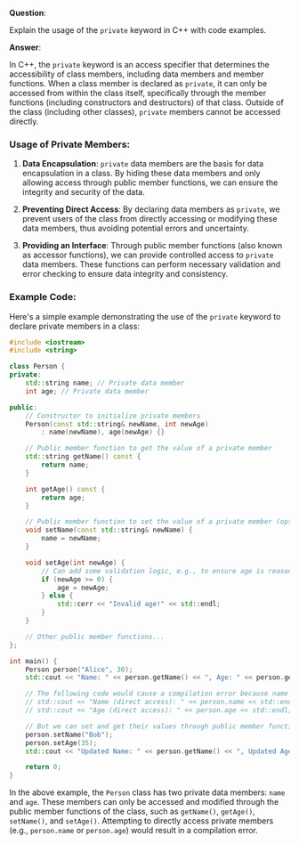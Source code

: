 **Question**:

Explain the usage of the `private` keyword in C++ with code examples.<br />


**Answer**:

In C++, the `private` keyword is an access specifier that determines the accessibility of class members, including data members and member functions. When a class member is declared as `private`, it can only be accessed from within the class itself, specifically through the member functions (including constructors and destructors) of that class. Outside of the class (including other classes), `private` members cannot be accessed directly.

### Usage of Private Members:

1. **Data Encapsulation**: `private` data members are the basis for data encapsulation in a class. By hiding these data members and only allowing access through public member functions, we can ensure the integrity and security of the data.

2. **Preventing Direct Access**: By declaring data members as `private`, we prevent users of the class from directly accessing or modifying these data members, thus avoiding potential errors and uncertainty.

3. **Providing an Interface**: Through public member functions (also known as accessor functions), we can provide controlled access to `private` data members. These functions can perform necessary validation and error checking to ensure data integrity and consistency.

### Example Code:

Here's a simple example demonstrating the use of the `private` keyword to declare private members in a class:

```cpp
#include <iostream>
#include <string>

class Person {
private:
    std::string name; // Private data member
    int age; // Private data member

public:
    // Constructor to initialize private members
    Person(const std::string& newName, int newAge) 
        : name(newName), age(newAge) {}

    // Public member function to get the value of a private member
    std::string getName() const {
        return name;
    }

    int getAge() const {
        return age;
    }

    // Public member function to set the value of a private member (optional)
    void setName(const std::string& newName) {
        name = newName;
    }

    void setAge(int newAge) {
        // Can add some validation logic, e.g., to ensure age is reasonable
        if (newAge >= 0) {
            age = newAge;
        } else {
            std::cerr << "Invalid age!" << std::endl;
        }
    }

    // Other public member functions...
};

int main() {
    Person person("Alice", 30);
    std::cout << "Name: " << person.getName() << ", Age: " << person.getAge() << std::endl;

    // The following code would cause a compilation error because name and age are private
    // std::cout << "Name (direct access): " << person.name << std::endl; // Error
    // std::cout << "Age (direct access): " << person.age << std::endl; // Error

    // But we can set and get their values through public member functions
    person.setName("Bob");
    person.setAge(35);
    std::cout << "Updated Name: " << person.getName() << ", Updated Age: " << person.getAge() << std::endl;

    return 0;
}
```
In the above example, the `Person` class has two private data members: `name` and `age`. These members can only be accessed and modified through the public member functions of the class, such as `getName()`, `getAge()`, `setName()`, and `setAge()`. Attempting to directly access private members (e.g., `person.name` or `person.age`) would result in a compilation error.
